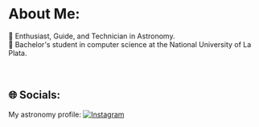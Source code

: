 # About Me:
🔭 Enthusiast, Guide, and Technician in Astronomy.<br>📖 Bachelor's student in computer science at the National University of La Plata.<br><br><br>
## 🌐 Socials:
My astronomy profile:  [![Instagram](https://img.shields.io/badge/Instagram-%23E4405F.svg?logo=Instagram&logoColor=white)](https://instagram.com/astroturismoplayas/) 

